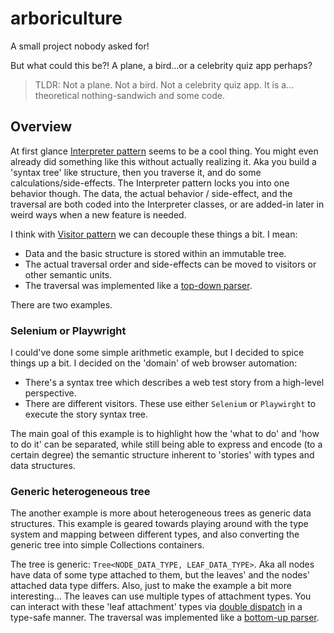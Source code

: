 # arboriculture

A small project nobody asked for! 

But what could this be?! A plane, a bird...or a celebrity quiz app perhaps?

> TLDR: Not a plane. Not a bird. Not a celebrity quiz app. It is a... theoretical nothing-sandwich and some code.

## Overview

At first glance [Interpreter pattern](https://sourcemaking.com/design_patterns/interpreter) seems to be a cool thing.
You might even already did something like this without actually realizing it.
Aka you build a 'syntax tree' like structure, then you traverse it, and do some calculations/side-effects.
The Interpreter pattern locks you into one behavior though.
The data, the actual behavior / side-effect, and the traversal are both coded into the Interpreter classes, 
or are added-in later in weird ways when a new feature is needed.

I think with [Visitor pattern](https://sourcemaking.com/design_patterns/visitor) we can decouple these things a bit.
I mean:
- Data and the basic structure is stored within an immutable tree.
- The actual traversal order and side-effects can be moved to visitors or other semantic units.
- The traversal was implemented like a [top-down parser](https://binaryterms.com/top-down-parsing-in-compiler-design.html).

There are two examples.

### Selenium or Playwright

I could've done some simple arithmetic example, but I decided to spice things up a bit.
I decided on the 'domain' of web browser automation:
- There's a syntax tree which describes a web test story from a high-level perspective.
- There are different visitors. These use either `Selenium` or `Playwirght` to execute the story syntax tree.

The main goal of this example is to highlight how the 'what to do' and 'how to do it' can be separated,
while still being able to express and encode (to a certain degree) 
the semantic structure inherent to 'stories' with types and data structures.

### Generic heterogeneous tree

The another example is more about heterogeneous trees as generic data structures.
This example is geared towards playing around with the type system and mapping between different types,
and also converting the generic tree into simple Collections containers.

The tree is generic: `Tree<NODE_DATA_TYPE, LEAF_DATA_TYPE>`.
Aka all nodes have data of some type attached to them, but the leaves' and the nodes' attached data type differs.
Also, just to make the example a bit more interesting...
The leaves can use multiple types of attachment types.
You can interact with these 'leaf attachment' types via [double dispatch](https://refactoring.guru/design-patterns/visitor-double-dispatch)
in a type-safe manner.
The traversal was implemented like a [bottom-up parser](https://binaryterms.com/bottom-up-parsing-in-compiler-design.html).
